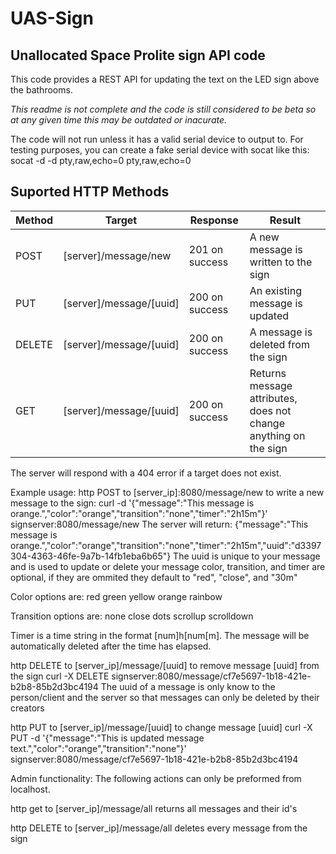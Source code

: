 UAS-Sign
========

Unallocated Space Prolite sign API code
---------------------------------------

This code provides a REST API for updating the text on the LED sign above the bathrooms.

*This readme is not complete and the code is still considered to be beta so at any given time this may be outdated or inacurate.*

The code will not run unless it has a valid serial device to output to. For testing purposes, you can create a fake serial device with socat like this:
socat -d -d pty,raw,echo=0 pty,raw,echo=0

Suported HTTP Methods
---------------------
| Method | Target                  | Response       | Result                                                           |
|--------|-------------------------|----------------|------------------------------------------------------------------|
| POST   | [server]/message/new    | 201 on success | A new message is written to the sign                             |
| PUT    | [server]/message/[uuid] | 200 on success | An existing message is updated                                   |
| DELETE | [server]/message/[uuid] | 200 on success | A message is deleted from the sign                               |
| GET    | [server]/message/[uuid] | 200 on success | Returns message attributes, does not change anything on the sign |

The server will respond with a 404 error if a target does not exist.


Example usage:
http POST to [server_ip]:8080/message/new to write a new message to the sign:
	curl -d '{"message":"This message is orange.","color":"orange","transition":"none","timer":"2h15m"}' signserver:8080/message/new
The server will return:
	{"message":"This message is orange.","color":"orange","transition":"none","timer":"2h15m","uuid":"d3397304-4363-46fe-9a7b-14fb1eba6b65"}
The uuid is unique to your message and is used to update or delete your message
color, transition, and timer are optional, if they are ommited they default to "red", "close", and "30m"

Color options are:
	red
	green
	yellow
	orange
	rainbow

Transition options are:
	none
	close
	dots
	scrollup
	scrolldown
	
Timer is a time string in the format [num]h[num[m]. The message will be automatically deleted after the time has elapsed.

http DELETE to [server_ip]/message/[uuid] to remove message [uuid] from the sign
	curl -X DELETE signserver:8080/message/cf7e5697-1b18-421e-b2b8-85b2d3bc4194
The uuid of a message is only know to the person/client and the server so that messages can only be deleted by their creators

http PUT to [server_ip]/message/[uuid] to change message [uuid]
	curl -X PUT -d '{"message":"This is updated message text.","color":"orange","transition":"none"}' signserver:8080/message/cf7e5697-1b18-421e-b2b8-85b2d3bc4194

Admin functionality:
The following actions can only be preformed from localhost.

http get to [server_ip]/message/all
	returns all messages and their id's

http DELETE to [server_ip]/message/all
	deletes every message from the sign
